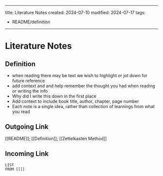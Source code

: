  ---
title: Literature Notes
created: 2024-07-10
modified: 2024-07-17
tags:
  - README/definition
---
# Literature Notes
## Definition
- when reading there may be text we wish to highlight or jot down for future reference
- add context and and help remember the thought you had when reading or writing the info
- Why did I write this down in the first place
- Add context to include book title, author, chapter, page number
- Each note is a single idea, rather than collection of learnings from what you read
## Outgoing Link
[[README]]; [[Definition]]; [[Zettelkasten Method]]
## Incoming Link
```dataview
LIST
FROM [[]]
```
